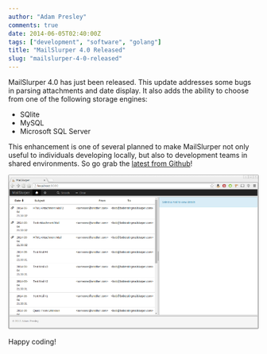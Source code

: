 ```yaml
---
author: "Adam Presley"
comments: true
date: 2014-06-05T02:40:00Z
tags: ["development", "software", "golang"]
title: "MailSlurper 4.0 Released"
slug: "mailslurper-4-0-released"
---
```


MailSlurper 4.0 has just been released. This update addresses some bugs in parsing attachments and date display. It also adds the ability to choose from one of the following storage engines:

* SQlite
* MySQL
* Microsoft SQL Server

This enhancement is one of several planned to make MailSlurper not only useful to individuals developing locally, but also to development teams in shared environments. So go grab the [latest from Github](https://github.com/adampresley/mailslurper-go/releases/tag/4.0)!

![MailSlurper 4.0](/assets/adampresley/images/posts/mailslurper-4.0.png)

Happy coding!